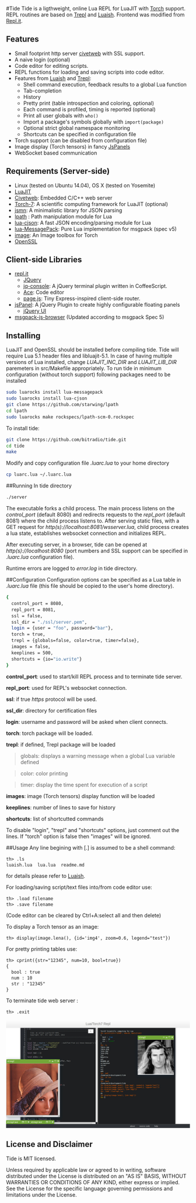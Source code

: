 #Tide
Tide is a ligthweight, online Lua REPL for LuaJIT with [Torch](http://torch.ch/) support. REPL routines are based on [Trepl](https://github.com/torch/trepl) and [Luaish](https://github.com/stevedonovan/luaish). Frontend was modified from [Repl.it](https://github.com/replit/repl.it).


## Features
* Small footprint http server [civetweb](https://github.com/bel2125/civetweb) with SSL support.
* A naive login (optional)
* Code editor for editing scripts.
* REPL functions for loading and saving scripts into code editor.
* Features from [Luaish](https://github.com/stevedonovan/luaish) and  [Trepl](https://github.com/torch/trepl):
	* Shell command execution, feedback results to a global Lua function
	* Tab-completion
	* History
	* Pretty print (table introspection and coloring, optional)
	* Each command is profiled, timing is reported (optional)
	* Print all user globals with `who()`
	* Import a package's symbols globally with `import(package)`
	* Optional strict global namespace monitoring
	* Shortcuts can be specified in configuration file
* Torch support (can be disabled from configuration file)
* Image display (Torch tensors) in fancy [JsPanels](http://jspanel.de/)
* WebSocket based communication
 
## Requirements (Server-side)
* Linux (tested on Ubuntu 14.04), OS X (tested on Yosemite)
* [LuaJIT](http://luajit.org/index.html)
* [Civetweb](https://github.com/bel2125/civetweb/blob/master/LICENSE.md): Embedded C/C++ web server
* [Torch-7](https://github.com/torch/torch7/blob/master/COPYRIGHT.txt): A scientific computing framework for LuaJIT (optional)
* [jsmn](https://bitbucket.org/zserge/jsmn/wiki/Home): A minimalistic library for JSON parsing
* [lpath](https://github.com/starwing/lpath) : Path manipulation module for Lua
* [lua-cjson](https://github.com/mpx/lua-cjson/blob/master/LICENSE): A fast JSON encoding/parsing module for Lua
* [lua-MessagePack](https://github.com/fperrad/lua-MessagePack/blob/master/COPYRIGHT): Pure Lua implementation for msgpack (spec v5)
* [image](https://github.com/torch/image): An Image toolbox for Torch
* [OpenSSL](https://www.openssl.org/)

## Client-side Libraries
* [repl.it]()
	* [JQuery](https://jquery.com/)
	* [jq-console](https://github.com/replit/jq-console): A jQuery terminal plugin written in CoffeeScript.
	* [Ace](http://ace.c9.io/#nav=about): Code editor
	* [page.js](https://github.com/visionmedia/page.js): Tiny Express-inspired client-side router.
* [jsPanel](https://github.com/Flyer53/jsPanel): A jQuery Plugin to create highly configurable floating panels
	* [jQuery UI](https://jqueryui.com/)
* [msgpack-js-browser]() (Updated according to msgpack Spec 5)

## Installing
LuaJIT and OpenSSL should be installed before compiling tide. Tide will require Lua 5.1 header files and libluajit-5.1. In case of having multiple versions of Lua installed, change *LUAJIT_INC_DIR* and *LUAJIT_LIB_DIR* paremeters in src/Makefile appropriately.
To run tide in minimum configuration (without torch support) following packages need to be installed 
```bash
sudo luarocks install lua-messagepack
sudo luarocks install lua-cjson
git clone https://github.com/starwing/lpath
cd lpath
sudo luarocks make rockspecs/lpath-scm-0.rockspec
```

To install tide:
```bash
git clone https://github.com/bitradio/tide.git
cd tide
make
```
Modify and copy configuration file *.luarc.lua* to your home directory
```bash
cp luarc.lua ~/.luarc.lua
```

##Running 
In tide directory
```bash
./server
```
The executable forks a child process. The main process listens on the *control_port* (default 8080) and redirects requests to the *repl_port* (default 8081) where the child process listens to. After serving static files, with a GET request for *http(s)://localhost:8081/wsserver.lua*, child process creates a lua state, establishes websocket connection and initializes REPL.

After executing server, in a browser, tide can be opened at *http(s)://localhost:8080* (port numbers and SSL support can be specified in *.luarc.lua* configuration file).

Runtime errors are logged to *error.log* in tide directory.

##Configuration
Configuration options can be specified as a Lua table in *.luarc.lua* file (this file should be copied to the user's home directory).
 
```bash
{
  control_port = 8080,
  repl_port = 8081,
  ssl = false,
  ssl_dir = "./ssl/server.pem",
  login = {user = "foo", password="bar"},
  torch = true,
  trepl = {globals=false, color=true, timer=false},
  images = false,
  keeplines = 500,
  shortcuts = {io="io.write"}
}
```
**control_port**: used to start/kill REPL process and to terminate tide server.

**repl_port**: used for REPL's websocket connection.

**ssl**: if true *https* protocol will be used.

**ssl_dir**: directory for certification files

**login**: username and password will be asked when client connects.

**torch**: torch package will be loaded.

**trepl**: if defined, Trepl package will be loaded

>globals: displays a warning message when a global Lua variable defined

>color: color printing

>timer: display the time spent for execution of a script

**images**: image (Torch tensors) display function will be loaded

**keeplines**: number of lines to save for history

**shortcuts**: list of shortcutted commands

To disable "login", "trepl" and "shortcuts" options, just comment out the lines. If "torch" option is false then "images" will be ignored.

##Usage
Any line begining with [.] is assumed to be a shell command:

    th> .ls
    luaish.lua  lua.lua  readme.md

for details please refer to [Luaish](https://github.com/stevedonovan/luaish).

For loading/saving script/text files into/from code editor use:

    th> .load filename
    th> .save filename
(Code editor can be cleared by Ctrl+A:select all and then delete)

To display a Torch tensor as an image:

    th> display(image.lena(), {id='img4', zoom=0.6, legend="test"})

For pretty printing tables use:

    th> cprint({str="12345", num=10, bool=true})
	{
	  bool : true
	  num : 10
	  str : "12345"
	}

To terminate tide web server :

    th> .exit


![ ](https://github.com/bitRadio/tide/blob/master/jpeg/out.jpg "screenshot")

## License and Disclaimer
Tide is MIT licensed.

Unless required by applicable law or agreed to in writing, software distributed under the License is distributed on an "AS IS" BASIS, WITHOUT WARRANTIES OR CONDITIONS OF ANY KIND, either express or implied. See the License for the specific language governing permissions and limitations under the License.


